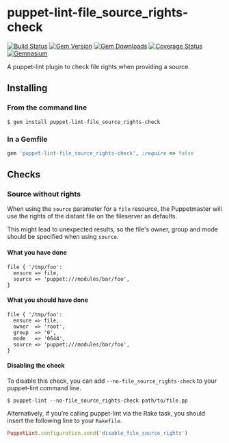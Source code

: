 puppet-lint-file_source_rights-check
====================================

[![Build Status](https://img.shields.io/travis/camptocamp/puppet-lint-file_source_rights-check.svg)](https://travis-ci.org/camptocamp/puppet-lint-file_source_rights-check)
[![Gem Version](https://img.shields.io/gem/v/puppet-lint-file_source_rights-check.svg)](https://rubygems.org/gems/puppet-lint-file_source_rights-check)
[![Gem Downloads](https://img.shields.io/gem/dt/puppet-lint-file_source_rights-check.svg)](https://rubygems.org/gems/puppet-lint-file_source_rights-check)
[![Coverage Status](https://img.shields.io/coveralls/camptocamp/puppet-lint-file_source_rights-check.svg)](https://coveralls.io/r/camptocamp/puppet-lint-file_source_rights-check?branch=master)
[![Gemnasium](https://img.shields.io/gemnasium/camptocamp/puppet-lint-file_source_rights-check.svg)](https://gemnasium.com/camptocamp/puppet-lint-file_source_rights-check)

A puppet-lint plugin to check file rights when providing a source. 

## Installing

### From the command line

```shell
$ gem install puppet-lint-file_source_rights-check
```

### In a Gemfile

```ruby
gem 'puppet-lint-file_source_rights-check', :require => false
```

## Checks

### Source without rights

When using the `source` parameter for a `file` resource, the Puppetmaster
will use the rights of the distant file on the fileserver as defaults.

This might lead to unexpected results, so the file's owner, group and mode
should be specified when using `source`.

#### What you have done

```puppet
file { '/tmp/foo':
  ensure => file,
  source => 'puppet:///modules/bar/foo',
}
```

#### What you should have done

```puppet
file { '/tmp/foo':
  ensure => file,
  owner  => 'root',
  group  => '0',
  mode   => '0644',
  source => 'puppet:///modules/bar/foo',
}
```

#### Disabling the check

To disable this check, you can add `--no-file_source_rights-check` to your puppet-lint command line.

```shell
$ puppet-lint --no-file_source_rights-check path/to/file.pp
```

Alternatively, if you’re calling puppet-lint via the Rake task, you should insert the following line to your `Rakefile`.

```ruby
PuppetLint.configuration.send('disable_file_source_rights')
```
